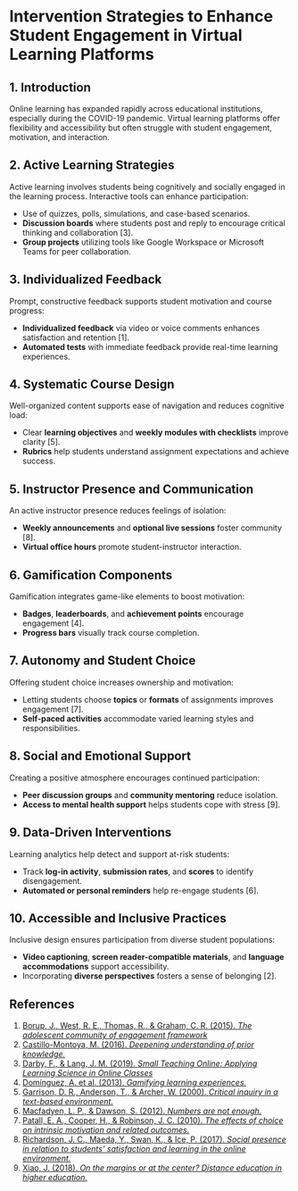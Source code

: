 # Intervention Strategies to Enhance Student Engagement in Virtual Learning Platforms

## 1. Introduction

Online learning has expanded rapidly across educational institutions, especially
during the COVID-19 pandemic. Virtual learning platforms offer flexibility and
accessibility but often struggle with student engagement, motivation, and interaction.

## 2. Active Learning Strategies

Active learning involves students being cognitively and socially engaged in the
learning process. Interactive tools can enhance participation:

- Use of quizzes, polls, simulations, and case-based scenarios.
- **Discussion boards** where students post and reply to encourage critical
thinking and collaboration [3].
- **Group projects** utilizing tools like Google Workspace or Microsoft Teams
for peer collaboration.

## 3. Individualized Feedback

Prompt, constructive feedback supports student motivation and course progress:

- **Individualized feedback** via video or voice comments enhances satisfaction
and retention [1].
- **Automated tests** with immediate feedback provide real-time learning experiences.

## 4. Systematic Course Design

Well-organized content supports ease of navigation and reduces cognitive load:

- Clear **learning objectives** and **weekly modules with checklists** improve
clarity [5].
- **Rubrics** help students understand assignment expectations and achieve success.

## 5. Instructor Presence and Communication

An active instructor presence reduces feelings of isolation:

- **Weekly announcements** and **optional live sessions** foster community [8].
- **Virtual office hours** promote student-instructor interaction.

## 6. Gamification Components

Gamification integrates game-like elements to boost motivation:

- **Badges**, **leaderboards**, and **achievement points** encourage engagement [4].
- **Progress bars** visually track course completion.

## 7. Autonomy and Student Choice

Offering student choice increases ownership and motivation:

- Letting students choose **topics** or **formats** of assignments improves
engagement [7].
- **Self-paced activities** accommodate varied learning styles and responsibilities.

## 8. Social and Emotional Support

Creating a positive atmosphere encourages continued participation:

- **Peer discussion groups** and **community mentoring** reduce isolation.
- **Access to mental health support** helps students cope with stress [9].

## 9. Data-Driven Interventions

Learning analytics help detect and support at-risk students:

- Track **log-in activity**, **submission rates**, and **scores** to identify disengagement.
- **Automated or personal reminders** help re-engage students [6].

## 10. Accessible and Inclusive Practices

Inclusive design ensures participation from diverse student populations:

- **Video captioning**, **screen reader-compatible materials**, and
**language accommodations** support accessibility.
- Incorporating **diverse perspectives** fosters a sense of belonging [2].

## References

1. [Borup, J., West, R. E., Thomas, R., & Graham, C. R. (2015). *The adolescent community of engagement framework*](http://www.editlib.org/p/112371)
2. [Castillo-Montoya, M. (2016). *Deepening understanding of prior knowledge.*](https://doi.org/10.1080/13562517.2016.1273208)
3. [Darby, F., & Lang, J. M. (2019). *Small Teaching Online: Applying Learning Science in Online Classes*](https://www.wiley.com/en-us/Small+Teaching+Online%3A+Applying+Learning+Science+in+Online+Classes-p-9781119619093)
4. [Domínguez, A. et al. (2013). *Gamifying learning experiences.*](https://doi.org/10.1016/j.compedu.2012.12.020)
5. [Garrison, D. R., Anderson, T., & Archer, W. (2000). *Critical inquiry in a text-based environment.*](https://doi.org/10.1016/S1096-7516(00)00016-6)
6. [Macfadyen, L. P., & Dawson, S. (2012). *Numbers are not enough.*](https://www.jstor.org/stable/jeductechsoci.15.3.149)
7. [Patall, E. A., Cooper, H., & Robinson, J. C. (2010). *The effects of choice on intrinsic motivation and related outcomes.*](https://doi.org/10.1037/0033-2909.134.2.270)
8. [Richardson, J. C., Maeda, Y., Swan, K., & Ice, P. (2017). *Social presence in relation to students' satisfaction and learning in the online environment.*](https://doi.org/10.1016/j.chb.2017.02.001)
9. [Xiao, J. (2018). *On the margins or at the center? Distance education in higher education.*](https://doi.org/10.1080/01587919.2018.1429213)
